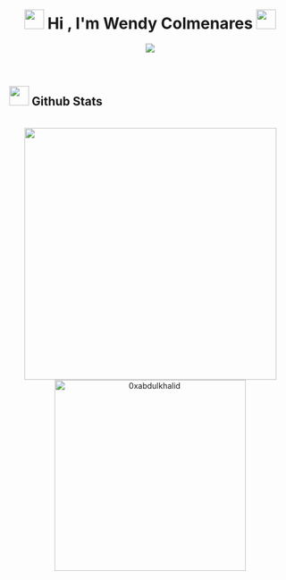 <h1 align="center"><img src="https://media.giphy.com/media/ObNTw8Uzwy6KQ/giphy.gif" width="35"><b> Hi , I'm Wendy Colmenares </b><img src="https://media.giphy.com/media/ObNTw8Uzwy6KQ/giphy.gif" width="35"></h1>
<p align="center">
  <a href="https://github.com/DenverCoder1/readme-typing-svg"><img src="https://readme-typing-svg.herokuapp.com?font=Time+New+Roman&color=rose&size=25&center=true&vCenter=true&width=600&height=100&lines=Welcomeeee!!!!..&hearts;++;Self-taught+Front-End+Developer,;Computer+Science+Student,;CTF+Newbie,;Active+Learner/Researcher,;Love+to+learn+new+stuffs..<3"></a>
</p>


<br>

## <img src="https://media.giphy.com/media/iY8CRBdQXODJSCERIr/giphy.gif" width="35"><b> Github Stats </b>
<br>

<div align="center">

<a href="https://github.com/0xabdulkhalid/">
  <img src="https://github-readme-stats.vercel.app/api?username=WendyColmenares&include_all_commits=true&count_private=true&show_icons=true&line_height=20&title_color=7A7ADB&icon_color=2234AE&text_color=D3D3D3&bg_color=0,000000,130F40" width="451"/>
  <img src="https://github-readme-stats.vercel.app/api/top-langs?username=WendyColmenares&show_icons=true&locale=en&layout=compact&line_height=20&title_color=7A7ADB&icon_color=2234AE&text_color=D3D3D3&bg_color=0,000000,130F40" width="342"  alt="0xabdulkhalid"/>

</a>
</div>
